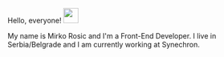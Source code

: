  Hello, everyone! <img src="https://raw.githubusercontent.com/MartinHeinz/MartinHeinz/master/wave.gif" width="30px">

My name is Mirko Rosic and I'm a Front-End Developer. I live in Serbia/Belgrade and I am currently working at Synechron.
